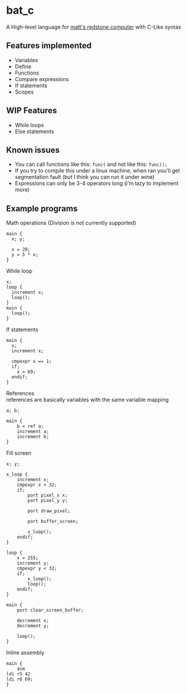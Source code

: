 # bat_c
A High-level language for [matt's redstone computer](https://github.com/mattbatwings/BatPU-2) with C-Like syntax
## Features implemented
- Variables
- Define
- Functions
- Compare expressions
- If statements
- Scopes
## WIP Features
- While loops
- Else statements
## Known issues
- You can call functions like this: ```func(``` and not like this: ```func();```
- If you try to compile this under a linux machine, when ran you'll get segmentation fault (but I think you can run it under wine)
- Expressions can only be 3-4 operators long (i'm lazy to implement more)
## Example programs
Math operations (Division is not currently supported)
```
main {
  x; y;

  x = 20;
  y = 5 * x;
}
```
While loop
```
x;
loop {
  increment x;
  loop();
}
main {
  loop();
}
```
If statements
```
main {
  x;
  increment x;

  cmpexpr x == 1;
  if;
    x = 69;
  endif;
}
```
References<br>
references are basically variables with the same variable mapping
```
a; b;

main {
	b = ref a;
	increment a;
	increment b;
}
```
Fill screen
```
x; y;

x_loop {
	increment x;
	cmpexpr x < 32;
	if;
		port pixel_x x;
		port pixel_y y;

		port draw_pixel;

		port buffer_screen;

		x_loop();
	endif;
}

loop {
	x = 255;
	increment y;
	cmpexpr y < 32;
	if;
		x_loop();
		loop();
	endif;
}

main {
	port clear_screen_buffer;

	decrement x;
	decrement y;

	loop();
}
```
Inline assembly
```
main {
	asm
ldi r5 42
ldi r6 69;
}
```
